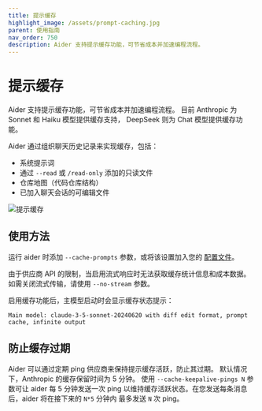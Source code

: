 ```yaml
---
title: 提示缓存
highlight_image: /assets/prompt-caching.jpg
parent: 使用指南
nav_order: 750
description: Aider 支持提示缓存功能，可节省成本并加速编程流程。
---
```


# 提示缓存

Aider 支持提示缓存功能，可节省成本并加速编程流程。
目前 Anthropic 为 Sonnet 和 Haiku 模型提供缓存支持，
DeepSeek 则为 Chat 模型提供缓存功能。

Aider 通过组织聊天历史记录来实现缓存，包括：

- 系统提示词
- 通过 `--read` 或 `/read-only` 添加的只读文件
- 仓库地图（代码仓库结构）
- 已加入聊天会话的可编辑文件

![提示缓存](/assets/prompt-caching.jpg)

## 使用方法

运行 aider 时添加 `--cache-prompts` 参数，或将该设置加入您的
[配置文件](/docs/config.html)。

由于供应商 API 的限制，当启用流式响应时无法获取缓存统计信息和成本数据。
如需关闭流式传输，请使用 `--no-stream` 参数。

启用缓存功能后，主模型启动时会显示缓存状态提示：

```
Main model: claude-3-5-sonnet-20240620 with diff edit format, prompt cache, infinite output
```

## 防止缓存过期

Aider 可以通过定期 ping 供应商来保持提示缓存活跃，防止其过期。
默认情况下，Anthropic 的缓存保留时间为 5 分钟。
使用 `--cache-keepalive-pings N` 参数可让 aider 每 5 分钟发送一次 ping 
以维持缓存活跃状态。在您发送每条消息后，aider 将在接下来的 `N*5` 分钟内
最多发送 `N` 次 ping。

